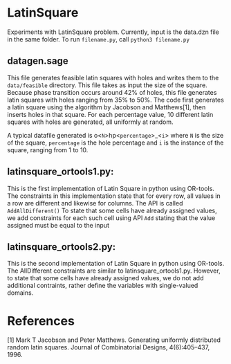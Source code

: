 # LatinSquare
Experiments with LatinSquare problem. Currently, input is the data.dzn file in
the same folder. To run `filename.py`, call `python3 filename.py`

## datagen.sage
This file generates feasible latin squares with holes and writes them to
the `data/feasible` directory. This file takes as input the size of
the square. Because phase transition occurs around 42% of holes, this
file generates latin squares with holes ranging from 35% to 50%.
The code first generates a latin square using the algorithm by Jacobson
and Matthews[1], then inserts holes in that square. For each percentage
value, 10 different latin squares with holes are generated, all
uniformly at random.

A typical datafile generated is o<`N`>hp<`percentage`>\_<`i`> where `N`
is the size of the square, `percentage` is the hole percentage and
`i` is the instance of the square, ranging from 1 to 10.

## latinsquare_ortools1.py:
This is the first implementation of Latin Square in python using OR-tools.
The constraints in this implementation state that for every row,
all values in a row are different and likewise for columns.
The API is called `AddAllDifferent()`
To state that some cells have already assigned values, we add constraints
for each such cell using API `Add` stating that the value assigned must be
equal to the input

## latinsquare_ortools2.py:
This is the second implementation of Latin Square in python using OR-tools.
The AllDifferent constraints are similar to latinsquare_ortools1.py.
However, to state that some cells have already assigned values, we do
not add additional contraints, rather define the variables with single-valued
domains.

# References

[1] Mark T Jacobson and Peter Matthews. Generating uniformly distributed
random latin squares. Journal of Combinatorial Designs, 4(6):405–437,
1996.

